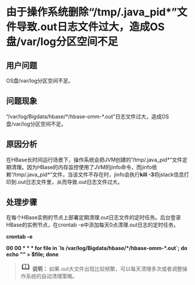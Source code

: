 # 由于操作系统删除“/tmp/.java\_pid\*”文件导致.out日志文件过大，造成OS盘/var/log分区空间不足<a name="mrs_03_0294"></a>

## 用户问题<a name="section7422205115512"></a>

OS盘/var/log分区空间不足。

## 问题现象<a name="section7749157195512"></a>

“/var/log/Bigdata/hbase/\*/hbase-omm-\*.out”日志文件过大，造成OS盘/var/log分区空间不足。

## 原因分析<a name="section893314412561"></a>

在HBase长时间运行场景下，操作系统会把JVM创建的“/tmp/.java\_pid\*”文件定期清理。因为HBase的内存监控使用了JVM的jinfo命令，而jinfo依赖“/tmp/.java\_pid\*”文件，当该文件不存在时，jinfo会执行**kill -3**将jstack信息打印到.out日志文件里，从而导致.out日志文件过大。

## 处理步骤<a name="section1637769105619"></a>

在每个HBase实例的节点上部署定期清理.out日志文件的定时任务。后台登录HBase的实例节点，在crontab -e中添加每天0点清理.out日志的定时任务。

**crontab -e**

**00 00 \* \* \* for file in \`ls /var/log/Bigdata/hbase/\*/hbase-omm-\*.out\`; do echo "" \> $file; done**

>![](public_sys-resources/icon-note.gif) **说明：** 
>如果.out大文件出现比较频繁，可以每天清理多次或者调整操作系统的自动清理策略。

